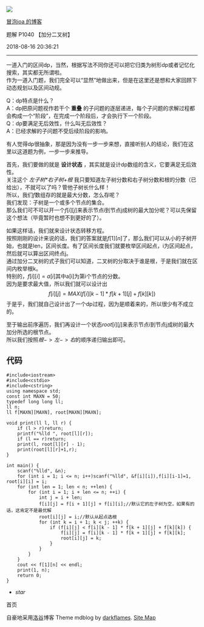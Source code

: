 ![](https://cdn.luogu.com.cn/upload/usericon/61150.png)

[ 冒泡ioa 的博客 ](.)

题解 P1040 【加分二叉树】

  

2018-08-16 20:36:21

  

* * *

一道入门的区间dp，当然，根据写法不同你还可以把它归类为树形dp或者记忆化搜索，其实都无所谓啦。  
作为一道入门题，我们完全可以“显然”地做出来，但是在这里还是想和大家回顾下动态规划以及区间动规。

Q：dp特点是什么？  
A：dp把原问题视作若干个 **重叠** 的子问题的逐层递进，每个子问题的求解过程都会构成一个“阶段”，在完成一个阶段后，才会执行下一个阶段。  
Q：dp要满足无后效性，什么叫无后效性？  
A：已经求解的子问题不受后续阶段的影响。

有人觉得dp很抽象，那是因为没有一步一步来想，直接听别人的结论，我们在这里以这道题为例，一步一步来推导。

首先，我们要做的就是 **设计状态** ，其实就是设计dp数组的含义，它要满足无后效性。  
关注这个 _左子树*右子树+根_ 我只要知道左子树分数和右子树分数和根的分数（已给出），不就可以了吗？管他子树长什么样！  
所以，我们$f$数组存的就是最大分数，怎么存呢？  
我们发现：子树是一个或多个节点的集合。  
那么我们可不可以开一个$f[i][j]$来表示节点i到节点j成树的最大加分呢？可以先保留这个想法（毕竟暂时也想不到更好的了）。

如果这样话，我们就来设计状态转移方程。  
按照刚刚的设计来说的话，我们的答案就是$f[1][n]$了，那么我们可以从小的子树开始，也就是len，区间长度。有了区间长度我们就要枚举区间起点，i为区间起点，然后就可以算出区间终点j。  
通过加分二叉树的式子我们可以知道，二叉树的分取决于谁是根，于是我们就在区间内枚举根k。  
特别的，$f[i][i]=a[i]$其中a[i]为第i个节点的分数。  
因为是要求最大值，所以我们就可以设计出$$f[i][j]=MAX(f[i][k-1]*f[k+1][j]+f[k][k])$$
于是乎，我们就自己设计出了一个dp过程，因为是顺着来的，所以很少有不成立的。

至于输出前序遍历，我们再设计一个状态$root[i][j]$来表示节点i到节点j成树的最大加分所选的根节点。  
所以我们按照$根->左->右$的顺序递归输出即可。

## 代码

    
    
    #include<iostream>
    #include<cstdio>
    #include<cstring>
    using namespace std;
    const int MAXN = 50;
    typedef long long ll;
    ll n;
    ll f[MAXN][MAXN], root[MAXN][MAXN];
    
    void print(ll l, ll r) {
        if (l > r)return;
        printf("%lld ", root[l][r]);
        if (l == r)return;
        print(l, root[l][r] - 1);
        print(root[l][r]+1,r);
    }
    
    int main() {
        scanf("%lld", &n);
        for (int i = 1; i <= n; i++)scanf("%lld", &f[i][i]),f[i][i-1]=1, root[i][i] = i;
        for (int len = 1; len < n; ++len) {
            for (int i = 1; i + len <= n; ++i) {
                int j = i + len;
                f[i][j] = f[i + 1][j] + f[i][i];//默认它的左子树为空，如果有的话，这肯定不是最优解
                root[i][j] = i;//默认从起点选根
                for (int k = i + 1; k < j; ++k) {
                    if (f[i][j] < f[i][k - 1] * f[k + 1][j] + f[k][k]) {
                        f[i][j] = f[i][k - 1] * f[k + 1][j] + f[k][k];
                        root[i][j] = k;
                    }
                }
            }
        }
        cout << f[1][n] << endl;
        print(1, n);
        return 0;
    }

  * _star_

首页

  

自豪地采用[洛谷](https://www.luogu.com.cn)博客 Theme mdblog by [darkflames](https://darkflames.blog.luogu.org/). [Site Map](_sitemap)


